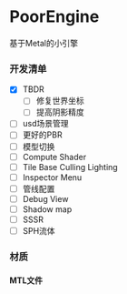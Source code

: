 # PoorEngine
基于Metal的小引擎

### 开发清单

- [x] TBDR
  - [ ] 修复世界坐标
  - [ ] 提高阴影精度

- [ ] usd场景管理
- [ ] 更好的PBR
- [ ] 模型切换
- [ ] Compute Shader
- [ ] Tile Base Culling Lighting
- [ ] Inspector Menu
- [ ] 管线配置
- [ ] Debug View
- [ ] Shadow map
- [ ] SSSR
- [ ] SPH流体

### 材质

#### MTL文件

